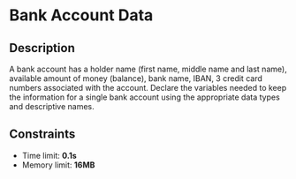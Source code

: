 # Bank Account Data

## Description
A bank account has a holder name (first name, middle name and last name), available amount of money (balance), bank name, IBAN,
3 credit card numbers associated with the account. Declare the variables needed to keep the information 
for a single bank account using the appropriate data types and descriptive names.

## Constraints
- Time limit: **0.1s**
- Memory limit: **16MB**
